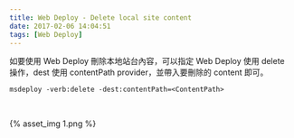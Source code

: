 ```yaml
---
title: Web Deploy - Delete local site content
date: 2017-02-06 14:04:51
tags: [Web Deploy]
---
```


如要使用 Web Deploy 刪除本地站台內容，可以指定 Web Deploy 使用 delete 操作，dest 使用 contentPath provider，並帶入要刪除的 content 即可。  

<!-- More -->

    msdeploy -verb:delete -dest:contentPath=<ContentPath>

<br/>


{% asset_img 1.png %}

<br/>